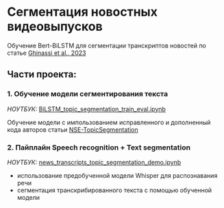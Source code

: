 # Сегментация новостных видеовыпусков
Обучение Bert-BiLSTM для сегментации транскриптов новостей по статье [Ghinassi et al., 2023](https://peerj.com/articles/cs-1593/)

## Части проекта:

### 1. Обучение модели сегментирования текста 
*НОУТБУК:* [BiLSTM_topic_segmentation_train_eval.ipynb](https://githubtocolab.com/tony-pitchblack/news-segmentation/blob/main/BiLSTM_topic_segmentation_train_eval.ipynb)

Обучение модели с импользованием исправленного и дополненный кода авторов статьи [NSE-TopicSegmentation](https://github.com/tony-pitchblack/NSE-TopicSegmentation)

### 2. Пайплайн Speech recognition + Text segmentation
*НОУТБУК:* [news_transcripts_topic_segmentation_demo.ipynb](https://colab.research.google.com/github/tony-pitchblack/news-segmentation/blob/main/news_transcripts_topic_segmentation_demo.ipynb)

* использование предобученной модели Whisper для распознавания речи
* сегментация транскрибированного текста с помощью обученной модели
